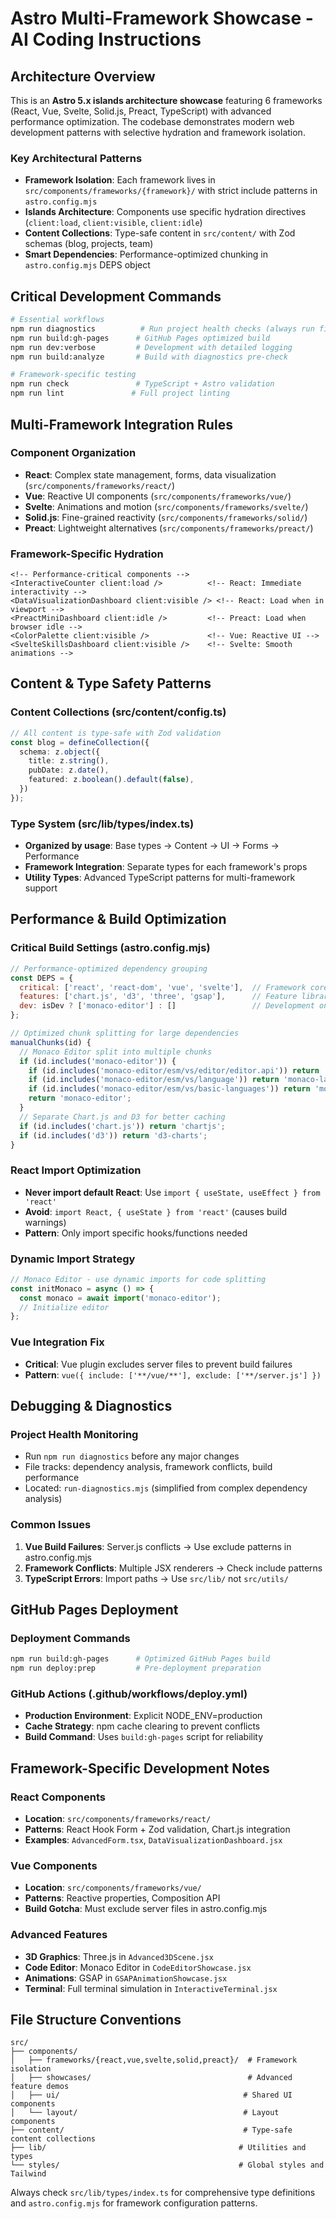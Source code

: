 # Astro Multi-Framework Showcase - AI Coding Instructions

## Architecture Overview

This is an **Astro 5.x islands architecture showcase** featuring 6 frameworks (React, Vue, Svelte, Solid.js, Preact, TypeScript) with advanced performance optimization. The codebase demonstrates modern web development patterns with selective hydration and framework isolation.

### Key Architectural Patterns

- **Framework Isolation**: Each framework lives in `src/components/frameworks/{framework}/` with strict include patterns in `astro.config.mjs`
- **Islands Architecture**: Components use specific hydration directives (`client:load`, `client:visible`, `client:idle`)
- **Content Collections**: Type-safe content in `src/content/` with Zod schemas (blog, projects, team)
- **Smart Dependencies**: Performance-optimized chunking in `astro.config.mjs` DEPS object

## Critical Development Commands

```bash
# Essential workflows
npm run diagnostics          # Run project health checks (always run first)
npm run build:gh-pages      # GitHub Pages optimized build
npm run dev:verbose         # Development with detailed logging
npm run build:analyze       # Build with diagnostics pre-check

# Framework-specific testing
npm run check               # TypeScript + Astro validation
npm run lint               # Full project linting
```

## Multi-Framework Integration Rules

### Component Organization
- **React**: Complex state management, forms, data visualization (`src/components/frameworks/react/`)
- **Vue**: Reactive UI components (`src/components/frameworks/vue/`)
- **Svelte**: Animations and motion (`src/components/frameworks/svelte/`)
- **Solid.js**: Fine-grained reactivity (`src/components/frameworks/solid/`)
- **Preact**: Lightweight alternatives (`src/components/frameworks/preact/`)

### Framework-Specific Hydration
```astro
<!-- Performance-critical components -->
<InteractiveCounter client:load />          <!-- React: Immediate interactivity -->
<DataVisualizationDashboard client:visible /> <!-- React: Load when in viewport -->
<PreactMiniDashboard client:idle />         <!-- Preact: Load when browser idle -->
<ColorPalette client:visible />             <!-- Vue: Reactive UI -->
<SvelteSkillsDashboard client:visible />    <!-- Svelte: Smooth animations -->
```

## Content & Type Safety Patterns

### Content Collections (src/content/config.ts)
```typescript
// All content is type-safe with Zod validation
const blog = defineCollection({
  schema: z.object({
    title: z.string(),
    pubDate: z.date(),
    featured: z.boolean().default(false),
  })
});
```

### Type System (src/lib/types/index.ts)
- **Organized by usage**: Base types → Content → UI → Forms → Performance
- **Framework Integration**: Separate types for each framework's props
- **Utility Types**: Advanced TypeScript patterns for multi-framework support

## Performance & Build Optimization

### Critical Build Settings (astro.config.mjs)
```javascript
// Performance-optimized dependency grouping
const DEPS = {
  critical: ['react', 'react-dom', 'vue', 'svelte'],  // Framework cores
  features: ['chart.js', 'd3', 'three', 'gsap'],      // Feature libraries
  dev: isDev ? ['monaco-editor'] : []                 // Development only
};

// Optimized chunk splitting for large dependencies
manualChunks(id) {
  // Monaco Editor split into multiple chunks
  if (id.includes('monaco-editor')) {
    if (id.includes('monaco-editor/esm/vs/editor/editor.api')) return 'monaco-core';
    if (id.includes('monaco-editor/esm/vs/language')) return 'monaco-languages';
    if (id.includes('monaco-editor/esm/vs/basic-languages')) return 'monaco-basic-lang';
    return 'monaco-editor';
  }
  // Separate Chart.js and D3 for better caching
  if (id.includes('chart.js')) return 'chartjs';
  if (id.includes('d3')) return 'd3-charts';
}
```

### React Import Optimization
- **Never import default React**: Use `import { useState, useEffect } from 'react'`
- **Avoid**: `import React, { useState } from 'react'` (causes build warnings)
- **Pattern**: Only import specific hooks/functions needed

### Dynamic Import Strategy
```javascript
// Monaco Editor - use dynamic imports for code splitting
const initMonaco = async () => {
  const monaco = await import('monaco-editor');
  // Initialize editor
};
```

### Vue Integration Fix
- **Critical**: Vue plugin excludes server files to prevent build failures
- **Pattern**: `vue({ include: ['**/vue/**'], exclude: ['**/server.js'] })`

## Debugging & Diagnostics

### Project Health Monitoring
- Run `npm run diagnostics` before any major changes
- File tracks: dependency analysis, framework conflicts, build performance
- Located: `run-diagnostics.mjs` (simplified from complex dependency analysis)

### Common Issues
1. **Vue Build Failures**: Server.js conflicts → Use exclude patterns in astro.config.mjs
2. **Framework Conflicts**: Multiple JSX renderers → Check include patterns
3. **TypeScript Errors**: Import paths → Use `src/lib/` not `src/utils/`

## GitHub Pages Deployment

### Deployment Commands
```bash
npm run build:gh-pages      # Optimized GitHub Pages build
npm run deploy:prep         # Pre-deployment preparation
```

### GitHub Actions (.github/workflows/deploy.yml)
- **Production Environment**: Explicit NODE_ENV=production
- **Cache Strategy**: npm cache clearing to prevent conflicts
- **Build Command**: Uses `build:gh-pages` script for reliability

## Framework-Specific Development Notes

### React Components
- **Location**: `src/components/frameworks/react/`
- **Patterns**: React Hook Form + Zod validation, Chart.js integration
- **Examples**: `AdvancedForm.tsx`, `DataVisualizationDashboard.jsx`

### Vue Components  
- **Location**: `src/components/frameworks/vue/`
- **Patterns**: Reactive properties, Composition API
- **Build Gotcha**: Must exclude server files in astro.config.mjs

### Advanced Features
- **3D Graphics**: Three.js in `Advanced3DScene.jsx`
- **Code Editor**: Monaco Editor in `CodeEditorShowcase.jsx`
- **Animations**: GSAP in `GSAPAnimationShowcase.jsx`
- **Terminal**: Full terminal simulation in `InteractiveTerminal.jsx`

## File Structure Conventions

```
src/
├── components/
│   ├── frameworks/{react,vue,svelte,solid,preact}/  # Framework isolation
│   ├── showcases/                                   # Advanced feature demos
│   ├── ui/                                         # Shared UI components
│   └── layout/                                     # Layout components
├── content/                                        # Type-safe content collections
├── lib/                                           # Utilities and types
└── styles/                                        # Global styles and Tailwind
```

Always check `src/lib/types/index.ts` for comprehensive type definitions and `astro.config.mjs` for framework configuration patterns.
